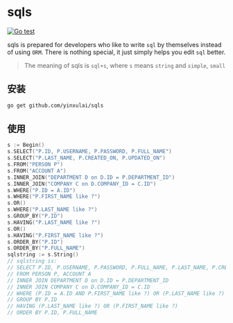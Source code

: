 # sqls

[![Go test](https://github.com/yinxulai/sqls/actions/workflows/test.yml/badge.svg)](https://github.com/yinxulai/sqls/actions/workflows/test.yml)

sqls is prepared for developers who like to write `sql` by themselves instead of using `ORM`. There is nothing special, it just simply helps you edit `sql` better.

> The meaning of sqls is `sql+s`, where `s` means `string` and `simple`, `small`

## 安装

```bash
go get github.com/yinxulai/sqls
```

## 使用

```go
s := Begin()
s.SELECT("P.ID, P.USERNAME, P.PASSWORD, P.FULL_NAME")
s.SELECT("P.LAST_NAME, P.CREATED_ON, P.UPDATED_ON")
s.FROM("PERSON P")
s.FROM("ACCOUNT A")
s.INNER_JOIN("DEPARTMENT D on D.ID = P.DEPARTMENT_ID")
s.INNER_JOIN("COMPANY C on D.COMPANY_ID = C.ID")
s.WHERE("P.ID = A.ID")
s.WHERE("P.FIRST_NAME like ?")
s.OR()
s.WHERE("P.LAST_NAME like ?")
s.GROUP_BY("P.ID")
s.HAVING("P.LAST_NAME like ?")
s.OR()
s.HAVING("P.FIRST_NAME like ?")
s.ORDER_BY("P.ID")
s.ORDER_BY("P.FULL_NAME")
sqlstring := s.String()
// sqlstring is:
// SELECT P.ID, P.USERNAME, P.PASSWORD, P.FULL_NAME, P.LAST_NAME, P.CREATED_ON, P.UPDATED_ON
// FROM PERSON P, ACCOUNT A
// INNER JOIN DEPARTMENT D on D.ID = P.DEPARTMENT_ID
// INNER JOIN COMPANY C on D.COMPANY_ID = C.ID
// WHERE (P.ID = A.ID AND P.FIRST_NAME like ?) OR (P.LAST_NAME like ?)
// GROUP BY P.ID
// HAVING (P.LAST_NAME like ?) OR (P.FIRST_NAME like ?)
// ORDER BY P.ID, P.FULL_NAME
```
